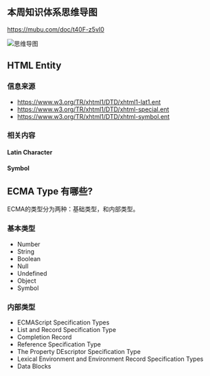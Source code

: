 ## 本周知识体系思维导图

https://mubu.com/doc/t40F-z5vI0

![思维导图](/frontend-mindmap.png)


## HTML Entity

### 信息来源

- https://www.w3.org/TR/xhtml1/DTD/xhtml1-lat1.ent
- https://www.w3.org/TR/xhtml1/DTD/xhtml-special.ent
- https://www.w3.org/TR/xhtml1/DTD/xhtml-symbol.ent


### 相关内容

#### Latin Character


<!ENTITY nbsp   "&#160;"> <!-- no-break space = non-breaking space,
                                  U+00A0 ISOnum -->
<!ENTITY iexcl  "&#161;"> <!-- inverted exclamation mark, U+00A1 ISOnum -->
<!ENTITY cent   "&#162;"> <!-- cent sign, U+00A2 ISOnum -->
<!ENTITY pound  "&#163;"> <!-- pound sign, U+00A3 ISOnum -->
<!ENTITY curren "&#164;"> <!-- currency sign, U+00A4 ISOnum -->
<!ENTITY yen    "&#165;"> <!-- yen sign = yuan sign, U+00A5 ISOnum -->
<!ENTITY brvbar "&#166;"> <!-- broken bar = broken vertical bar,
                                  U+00A6 ISOnum -->
<!ENTITY sect   "&#167;"> <!-- section sign, U+00A7 ISOnum -->
<!ENTITY uml    "&#168;"> <!-- diaeresis = spacing diaeresis,
                                  U+00A8 ISOdia -->
<!ENTITY copy   "&#169;"> <!-- copyright sign, U+00A9 ISOnum -->
<!ENTITY ordf   "&#170;"> <!-- feminine ordinal indicator, U+00AA ISOnum -->
<!ENTITY laquo  "&#171;"> <!-- left-pointing double angle quotation mark
                                  = left pointing guillemet, U+00AB ISOnum -->
<!ENTITY not    "&#172;"> <!-- not sign = angled dash,
                                  U+00AC ISOnum -->
<!ENTITY shy    "&#173;"> <!-- soft hyphen = discretionary hyphen,
                                  U+00AD ISOnum -->
<!ENTITY reg    "&#174;"> <!-- registered sign = registered trade mark sign,
                                  U+00AE ISOnum -->
<!ENTITY macr   "&#175;"> <!-- macron = spacing macron = overline
                                  = APL overbar, U+00AF ISOdia -->
<!ENTITY deg    "&#176;"> <!-- degree sign, U+00B0 ISOnum -->
<!ENTITY plusmn "&#177;"> <!-- plus-minus sign = plus-or-minus sign,
                                  U+00B1 ISOnum -->
<!ENTITY sup2   "&#178;"> <!-- superscript two = superscript digit two
                                  = squared, U+00B2 ISOnum -->
<!ENTITY sup3   "&#179;"> <!-- superscript three = superscript digit three
                                  = cubed, U+00B3 ISOnum -->
<!ENTITY acute  "&#180;"> <!-- acute accent = spacing acute,
                                  U+00B4 ISOdia -->
<!ENTITY micro  "&#181;"> <!-- micro sign, U+00B5 ISOnum -->
<!ENTITY para   "&#182;"> <!-- pilcrow sign = paragraph sign,
                                  U+00B6 ISOnum -->
<!ENTITY middot "&#183;"> <!-- middle dot = Georgian comma
                                  = Greek middle dot, U+00B7 ISOnum -->
<!ENTITY cedil  "&#184;"> <!-- cedilla = spacing cedilla, U+00B8 ISOdia -->
<!ENTITY sup1   "&#185;"> <!-- superscript one = superscript digit one,
                                  U+00B9 ISOnum -->
<!ENTITY ordm   "&#186;"> <!-- masculine ordinal indicator,
                                  U+00BA ISOnum -->
<!ENTITY raquo  "&#187;"> <!-- right-pointing double angle quotation mark
                                  = right pointing guillemet, U+00BB ISOnum -->
<!ENTITY frac14 "&#188;"> <!-- vulgar fraction one quarter
                                  = fraction one quarter, U+00BC ISOnum -->
<!ENTITY frac12 "&#189;"> <!-- vulgar fraction one half
                                  = fraction one half, U+00BD ISOnum -->
<!ENTITY frac34 "&#190;"> <!-- vulgar fraction three quarters
                                  = fraction three quarters, U+00BE ISOnum -->
<!ENTITY iquest "&#191;"> <!-- inverted question mark
                                  = turned question mark, U+00BF ISOnum -->
<!ENTITY Agrave "&#192;"> <!-- latin capital letter A with grave
                                  = latin capital letter A grave,
                                  U+00C0 ISOlat1 -->
<!ENTITY Aacute "&#193;"> <!-- latin capital letter A with acute,
                                  U+00C1 ISOlat1 -->
<!ENTITY Acirc  "&#194;"> <!-- latin capital letter A with circumflex,
                                  U+00C2 ISOlat1 -->
<!ENTITY Atilde "&#195;"> <!-- latin capital letter A with tilde,
                                  U+00C3 ISOlat1 -->
<!ENTITY Auml   "&#196;"> <!-- latin capital letter A with diaeresis,
                                  U+00C4 ISOlat1 -->
<!ENTITY Aring  "&#197;"> <!-- latin capital letter A with ring above
                                  = latin capital letter A ring,
                                  U+00C5 ISOlat1 -->
<!ENTITY AElig  "&#198;"> <!-- latin capital letter AE
                                  = latin capital ligature AE,
                                  U+00C6 ISOlat1 -->
<!ENTITY Ccedil "&#199;"> <!-- latin capital letter C with cedilla,
                                  U+00C7 ISOlat1 -->
<!ENTITY Egrave "&#200;"> <!-- latin capital letter E with grave,
                                  U+00C8 ISOlat1 -->
<!ENTITY Eacute "&#201;"> <!-- latin capital letter E with acute,
                                  U+00C9 ISOlat1 -->
<!ENTITY Ecirc  "&#202;"> <!-- latin capital letter E with circumflex,
                                  U+00CA ISOlat1 -->
<!ENTITY Euml   "&#203;"> <!-- latin capital letter E with diaeresis,
                                  U+00CB ISOlat1 -->
<!ENTITY Igrave "&#204;"> <!-- latin capital letter I with grave,
                                  U+00CC ISOlat1 -->
<!ENTITY Iacute "&#205;"> <!-- latin capital letter I with acute,
                                  U+00CD ISOlat1 -->
<!ENTITY Icirc  "&#206;"> <!-- latin capital letter I with circumflex,
                                  U+00CE ISOlat1 -->
<!ENTITY Iuml   "&#207;"> <!-- latin capital letter I with diaeresis,
                                  U+00CF ISOlat1 -->
<!ENTITY ETH    "&#208;"> <!-- latin capital letter ETH, U+00D0 ISOlat1 -->
<!ENTITY Ntilde "&#209;"> <!-- latin capital letter N with tilde,
                                  U+00D1 ISOlat1 -->
<!ENTITY Ograve "&#210;"> <!-- latin capital letter O with grave,
                                  U+00D2 ISOlat1 -->
<!ENTITY Oacute "&#211;"> <!-- latin capital letter O with acute,
                                  U+00D3 ISOlat1 -->
<!ENTITY Ocirc  "&#212;"> <!-- latin capital letter O with circumflex,
                                  U+00D4 ISOlat1 -->
<!ENTITY Otilde "&#213;"> <!-- latin capital letter O with tilde,
                                  U+00D5 ISOlat1 -->
<!ENTITY Ouml   "&#214;"> <!-- latin capital letter O with diaeresis,
                                  U+00D6 ISOlat1 -->
<!ENTITY times  "&#215;"> <!-- multiplication sign, U+00D7 ISOnum -->
<!ENTITY Oslash "&#216;"> <!-- latin capital letter O with stroke
                                  = latin capital letter O slash,
                                  U+00D8 ISOlat1 -->
<!ENTITY Ugrave "&#217;"> <!-- latin capital letter U with grave,
                                  U+00D9 ISOlat1 -->
<!ENTITY Uacute "&#218;"> <!-- latin capital letter U with acute,
                                  U+00DA ISOlat1 -->
<!ENTITY Ucirc  "&#219;"> <!-- latin capital letter U with circumflex,
                                  U+00DB ISOlat1 -->
<!ENTITY Uuml   "&#220;"> <!-- latin capital letter U with diaeresis,
                                  U+00DC ISOlat1 -->
<!ENTITY Yacute "&#221;"> <!-- latin capital letter Y with acute,
                                  U+00DD ISOlat1 -->
<!ENTITY THORN  "&#222;"> <!-- latin capital letter THORN,
                                  U+00DE ISOlat1 -->
<!ENTITY szlig  "&#223;"> <!-- latin small letter sharp s = ess-zed,
                                  U+00DF ISOlat1 -->
<!ENTITY agrave "&#224;"> <!-- latin small letter a with grave
                                  = latin small letter a grave,
                                  U+00E0 ISOlat1 -->
<!ENTITY aacute "&#225;"> <!-- latin small letter a with acute,
                                  U+00E1 ISOlat1 -->
<!ENTITY acirc  "&#226;"> <!-- latin small letter a with circumflex,
                                  U+00E2 ISOlat1 -->
<!ENTITY atilde "&#227;"> <!-- latin small letter a with tilde,
                                  U+00E3 ISOlat1 -->
<!ENTITY auml   "&#228;"> <!-- latin small letter a with diaeresis,
                                  U+00E4 ISOlat1 -->
<!ENTITY aring  "&#229;"> <!-- latin small letter a with ring above
                                  = latin small letter a ring,
                                  U+00E5 ISOlat1 -->
<!ENTITY aelig  "&#230;"> <!-- latin small letter ae
                                  = latin small ligature ae, U+00E6 ISOlat1 -->
<!ENTITY ccedil "&#231;"> <!-- latin small letter c with cedilla,
                                  U+00E7 ISOlat1 -->
<!ENTITY egrave "&#232;"> <!-- latin small letter e with grave,
                                  U+00E8 ISOlat1 -->
<!ENTITY eacute "&#233;"> <!-- latin small letter e with acute,
                                  U+00E9 ISOlat1 -->
<!ENTITY ecirc  "&#234;"> <!-- latin small letter e with circumflex,
                                  U+00EA ISOlat1 -->
<!ENTITY euml   "&#235;"> <!-- latin small letter e with diaeresis,
                                  U+00EB ISOlat1 -->
<!ENTITY igrave "&#236;"> <!-- latin small letter i with grave,
                                  U+00EC ISOlat1 -->
<!ENTITY iacute "&#237;"> <!-- latin small letter i with acute,
                                  U+00ED ISOlat1 -->
<!ENTITY icirc  "&#238;"> <!-- latin small letter i with circumflex,
                                  U+00EE ISOlat1 -->
<!ENTITY iuml   "&#239;"> <!-- latin small letter i with diaeresis,
                                  U+00EF ISOlat1 -->
<!ENTITY eth    "&#240;"> <!-- latin small letter eth, U+00F0 ISOlat1 -->
<!ENTITY ntilde "&#241;"> <!-- latin small letter n with tilde,
                                  U+00F1 ISOlat1 -->
<!ENTITY ograve "&#242;"> <!-- latin small letter o with grave,
                                  U+00F2 ISOlat1 -->
<!ENTITY oacute "&#243;"> <!-- latin small letter o with acute,
                                  U+00F3 ISOlat1 -->
<!ENTITY ocirc  "&#244;"> <!-- latin small letter o with circumflex,
                                  U+00F4 ISOlat1 -->
<!ENTITY otilde "&#245;"> <!-- latin small letter o with tilde,
                                  U+00F5 ISOlat1 -->
<!ENTITY ouml   "&#246;"> <!-- latin small letter o with diaeresis,
                                  U+00F6 ISOlat1 -->
<!ENTITY divide "&#247;"> <!-- division sign, U+00F7 ISOnum -->
<!ENTITY oslash "&#248;"> <!-- latin small letter o with stroke,
                                  = latin small letter o slash,
                                  U+00F8 ISOlat1 -->
<!ENTITY ugrave "&#249;"> <!-- latin small letter u with grave,
                                  U+00F9 ISOlat1 -->
<!ENTITY uacute "&#250;"> <!-- latin small letter u with acute,
                                  U+00FA ISOlat1 -->
<!ENTITY ucirc  "&#251;"> <!-- latin small letter u with circumflex,
                                  U+00FB ISOlat1 -->
<!ENTITY uuml   "&#252;"> <!-- latin small letter u with diaeresis,
                                  U+00FC ISOlat1 -->
<!ENTITY yacute "&#253;"> <!-- latin small letter y with acute,
                                  U+00FD ISOlat1 -->
<!ENTITY thorn  "&#254;"> <!-- latin small letter thorn,
                                  U+00FE ISOlat1 -->
<!ENTITY yuml   "&#255;"> <!-- latin small letter y with diaeresis,
                                  U+00FF ISOlat1 -->

#### Special Character

<!ENTITY quot    "&#34;"> <!--  quotation mark, U+0022 ISOnum -->
<!ENTITY amp     "&#38;#38;"> <!--  ampersand, U+0026 ISOnum -->
<!ENTITY lt      "&#38;#60;"> <!--  less-than sign, U+003C ISOnum -->
<!ENTITY gt      "&#62;"> <!--  greater-than sign, U+003E ISOnum -->
<!ENTITY apos	 "&#39;"> <!--  apostrophe = APL quote, U+0027 ISOnum -->
<!ENTITY OElig   "&#338;"> <!--  latin capital ligature OE, U+0152 ISOlat2 -->
<!ENTITY oelig   "&#339;"> <!--  latin small ligature oe, U+0153 ISOlat2 -->
<!-- ligature is a misnomer, this is a separate character in some languages -->
<!ENTITY Scaron  "&#352;"> <!--  latin capital letter S with caron,
                                    U+0160 ISOlat2 -->
<!ENTITY scaron  "&#353;"> <!--  latin small letter s with caron,
                                    U+0161 ISOlat2 -->
<!ENTITY Yuml    "&#376;"> <!--  latin capital letter Y with diaeresis,
                                    U+0178 ISOlat2 -->
<!ENTITY circ    "&#710;"> <!--  modifier letter circumflex accent,
                                    U+02C6 ISOpub -->
<!ENTITY tilde   "&#732;"> <!--  small tilde, U+02DC ISOdia -->
<!ENTITY ensp    "&#8194;"> <!-- en space, U+2002 ISOpub -->
<!ENTITY emsp    "&#8195;"> <!-- em space, U+2003 ISOpub -->
<!ENTITY thinsp  "&#8201;"> <!-- thin space, U+2009 ISOpub -->
<!ENTITY zwnj    "&#8204;"> <!-- zero width non-joiner,
                                    U+200C NEW RFC 2070 -->
<!ENTITY zwj     "&#8205;"> <!-- zero width joiner, U+200D NEW RFC 2070 -->
<!ENTITY lrm     "&#8206;"> <!-- left-to-right mark, U+200E NEW RFC 2070 -->
<!ENTITY rlm     "&#8207;"> <!-- right-to-left mark, U+200F NEW RFC 2070 -->
<!ENTITY ndash   "&#8211;"> <!-- en dash, U+2013 ISOpub -->
<!ENTITY mdash   "&#8212;"> <!-- em dash, U+2014 ISOpub -->
<!ENTITY lsquo   "&#8216;"> <!-- left single quotation mark,
                                    U+2018 ISOnum -->
<!ENTITY rsquo   "&#8217;"> <!-- right single quotation mark,
                                    U+2019 ISOnum -->
<!ENTITY sbquo   "&#8218;"> <!-- single low-9 quotation mark, U+201A NEW -->
<!ENTITY ldquo   "&#8220;"> <!-- left double quotation mark,
                                    U+201C ISOnum -->
<!ENTITY rdquo   "&#8221;"> <!-- right double quotation mark,
                                    U+201D ISOnum -->
<!ENTITY bdquo   "&#8222;"> <!-- double low-9 quotation mark, U+201E NEW -->
<!ENTITY dagger  "&#8224;"> <!-- dagger, U+2020 ISOpub -->
<!ENTITY Dagger  "&#8225;"> <!-- double dagger, U+2021 ISOpub -->
<!ENTITY permil  "&#8240;"> <!-- per mille sign, U+2030 ISOtech -->
<!ENTITY lsaquo  "&#8249;"> <!-- single left-pointing angle quotation mark,
                                    U+2039 ISO proposed -->
<!ENTITY rsaquo  "&#8250;"> <!-- single right-pointing angle quotation mark,
                                    U+203A ISO proposed -->
<!ENTITY euro   "&#8364;"> <!--  euro sign, U+20AC NEW -->


#### Symbol

<!ENTITY fnof     "&#402;">
<!ENTITY Alpha    "&#913;">
<!ENTITY Beta     "&#914;">
<!ENTITY Gamma    "&#915;">
<!ENTITY Delta    "&#916;">
<!ENTITY Epsilon  "&#917;">
<!ENTITY Zeta     "&#918;">
<!ENTITY Eta      "&#919;"> 
<!ENTITY Theta    "&#920;">
<!ENTITY Iota     "&#921;">
<!ENTITY Kappa    "&#922;">
<!ENTITY Lambda   "&#923;">
<!ENTITY Mu       "&#924;">
<!ENTITY Nu       "&#925;"> <!-- greek capital letter nu, U+039D -->
<!ENTITY Xi       "&#926;"> <!-- greek capital letter xi, U+039E ISOgrk3 -->
<!ENTITY Omicron  "&#927;"> <!-- greek capital letter omicron, U+039F -->
<!ENTITY Pi       "&#928;"> <!-- greek capital letter pi, U+03A0 ISOgrk3 -->
<!ENTITY Rho      "&#929;"> <!-- greek capital letter rho, U+03A1 -->
<!-- there is no Sigmaf, and no U+03A2 character either -->
<!ENTITY Sigma    "&#931;"> <!-- greek capital letter sigma,
                                    U+03A3 ISOgrk3 -->
<!ENTITY Tau      "&#932;"> <!-- greek capital letter tau, U+03A4 -->
<!ENTITY Upsilon  "&#933;"> <!-- greek capital letter upsilon,
                                    U+03A5 ISOgrk3 -->
<!ENTITY Phi      "&#934;"> <!-- greek capital letter phi,
                                    U+03A6 ISOgrk3 -->
<!ENTITY Chi      "&#935;"> <!-- greek capital letter chi, U+03A7 -->
<!ENTITY Psi      "&#936;"> <!-- greek capital letter psi,
                                    U+03A8 ISOgrk3 -->
<!ENTITY Omega    "&#937;"> <!-- greek capital letter omega,
                                    U+03A9 ISOgrk3 -->

<!ENTITY alpha    "&#945;"> <!-- greek small letter alpha,
                                    U+03B1 ISOgrk3 -->
<!ENTITY beta     "&#946;"> <!-- greek small letter beta, U+03B2 ISOgrk3 -->
<!ENTITY gamma    "&#947;"> <!-- greek small letter gamma,
                                    U+03B3 ISOgrk3 -->
<!ENTITY delta    "&#948;"> <!-- greek small letter delta,
                                    U+03B4 ISOgrk3 -->
<!ENTITY epsilon  "&#949;"> <!-- greek small letter epsilon,
                                    U+03B5 ISOgrk3 -->
<!ENTITY zeta     "&#950;"> <!-- greek small letter zeta, U+03B6 ISOgrk3 -->
<!ENTITY eta      "&#951;"> <!-- greek small letter eta, U+03B7 ISOgrk3 -->
<!ENTITY theta    "&#952;"> <!-- greek small letter theta,
                                    U+03B8 ISOgrk3 -->
<!ENTITY iota     "&#953;"> <!-- greek small letter iota, U+03B9 ISOgrk3 -->
<!ENTITY kappa    "&#954;"> <!-- greek small letter kappa,
                                    U+03BA ISOgrk3 -->
<!ENTITY lambda   "&#955;"> <!-- greek small letter lamda,
                                    U+03BB ISOgrk3 -->
<!ENTITY mu       "&#956;"> <!-- greek small letter mu, U+03BC ISOgrk3 -->
<!ENTITY nu       "&#957;"> <!-- greek small letter nu, U+03BD ISOgrk3 -->
<!ENTITY xi       "&#958;"> <!-- greek small letter xi, U+03BE ISOgrk3 -->
<!ENTITY omicron  "&#959;"> <!-- greek small letter omicron, U+03BF NEW -->
<!ENTITY pi       "&#960;"> <!-- greek small letter pi, U+03C0 ISOgrk3 -->
<!ENTITY rho      "&#961;"> <!-- greek small letter rho, U+03C1 ISOgrk3 -->
<!ENTITY sigmaf   "&#962;"> <!-- greek small letter final sigma,
                                    U+03C2 ISOgrk3 -->
<!ENTITY sigma    "&#963;"> <!-- greek small letter sigma,
                                    U+03C3 ISOgrk3 -->
<!ENTITY tau      "&#964;"> <!-- greek small letter tau, U+03C4 ISOgrk3 -->
<!ENTITY upsilon  "&#965;"> <!-- greek small letter upsilon,
                                    U+03C5 ISOgrk3 -->
<!ENTITY phi      "&#966;"> <!-- greek small letter phi, U+03C6 ISOgrk3 -->
<!ENTITY chi      "&#967;"> <!-- greek small letter chi, U+03C7 ISOgrk3 -->
<!ENTITY psi      "&#968;"> <!-- greek small letter psi, U+03C8 ISOgrk3 -->
<!ENTITY omega    "&#969;"> <!-- greek small letter omega,
                                    U+03C9 ISOgrk3 -->
<!ENTITY thetasym "&#977;"> <!-- greek theta symbol,
                                    U+03D1 NEW -->
<!ENTITY upsih    "&#978;"> <!-- greek upsilon with hook symbol,
                                    U+03D2 NEW -->
<!ENTITY piv      "&#982;"> <!-- greek pi symbol, U+03D6 ISOgrk3 -->

<!-- General Punctuation -->
<!ENTITY bull     "&#8226;"> <!-- bullet = black small circle,
                                     U+2022 ISOpub  -->
<!-- bullet is NOT the same as bullet operator, U+2219 -->
<!ENTITY hellip   "&#8230;"> <!-- horizontal ellipsis = three dot leader,
                                     U+2026 ISOpub  -->
<!ENTITY prime    "&#8242;"> <!-- prime = minutes = feet, U+2032 ISOtech -->
<!ENTITY Prime    "&#8243;"> <!-- double prime = seconds = inches,
                                     U+2033 ISOtech -->
<!ENTITY oline    "&#8254;"> <!-- overline = spacing overscore,
                                     U+203E NEW -->
<!ENTITY frasl    "&#8260;"> <!-- fraction slash, U+2044 NEW -->

<!-- Letterlike Symbols -->
<!ENTITY weierp   "&#8472;"> <!-- script capital P = power set
                                     = Weierstrass p, U+2118 ISOamso -->
<!ENTITY image    "&#8465;"> <!-- black-letter capital I = imaginary part,
                                     U+2111 ISOamso -->
<!ENTITY real     "&#8476;"> <!-- black-letter capital R = real part symbol,
                                     U+211C ISOamso -->
<!ENTITY trade    "&#8482;"> <!-- trade mark sign, U+2122 ISOnum -->
<!ENTITY alefsym  "&#8501;"> <!-- alef symbol = first transfinite cardinal,
                                     U+2135 NEW -->
<!-- alef symbol is NOT the same as hebrew letter alef,
     U+05D0 although the same glyph could be used to depict both characters -->

<!-- Arrows -->
<!ENTITY larr     "&#8592;"> <!-- leftwards arrow, U+2190 ISOnum -->
<!ENTITY uarr     "&#8593;"> <!-- upwards arrow, U+2191 ISOnum-->
<!ENTITY rarr     "&#8594;"> <!-- rightwards arrow, U+2192 ISOnum -->
<!ENTITY darr     "&#8595;"> <!-- downwards arrow, U+2193 ISOnum -->
<!ENTITY harr     "&#8596;"> <!-- left right arrow, U+2194 ISOamsa -->
<!ENTITY crarr    "&#8629;"> <!-- downwards arrow with corner leftwards
                                     = carriage return, U+21B5 NEW -->
<!ENTITY lArr     "&#8656;"> <!-- leftwards double arrow, U+21D0 ISOtech -->
<!-- Unicode does not say that lArr is the same as the 'is implied by' arrow
    but also does not have any other character for that function. So lArr can
    be used for 'is implied by' as ISOtech suggests -->
<!ENTITY uArr     "&#8657;"> <!-- upwards double arrow, U+21D1 ISOamsa -->
<!ENTITY rArr     "&#8658;"> <!-- rightwards double arrow,
                                     U+21D2 ISOtech -->
<!-- Unicode does not say this is the 'implies' character but does not have 
     another character with this function so rArr can be used for 'implies'
     as ISOtech suggests -->
<!ENTITY dArr     "&#8659;"> <!-- downwards double arrow, U+21D3 ISOamsa -->
<!ENTITY hArr     "&#8660;"> <!-- left right double arrow,
                                     U+21D4 ISOamsa -->

<!-- Mathematical Operators -->
<!ENTITY forall   "&#8704;"> <!-- for all, U+2200 ISOtech -->
<!ENTITY part     "&#8706;"> <!-- partial differential, U+2202 ISOtech  -->
<!ENTITY exist    "&#8707;"> <!-- there exists, U+2203 ISOtech -->
<!ENTITY empty    "&#8709;"> <!-- empty set = null set, U+2205 ISOamso -->
<!ENTITY nabla    "&#8711;"> <!-- nabla = backward difference,
                                     U+2207 ISOtech -->
<!ENTITY isin     "&#8712;"> <!-- element of, U+2208 ISOtech -->
<!ENTITY notin    "&#8713;"> <!-- not an element of, U+2209 ISOtech -->
<!ENTITY ni       "&#8715;"> <!-- contains as member, U+220B ISOtech -->
<!ENTITY prod     "&#8719;">
<!ENTITY sum      "&#8721;">
<!ENTITY minus    "&#8722;">
<!ENTITY lowast   "&#8727;">
<!ENTITY radic    "&#8730;">
<!ENTITY prop     "&#8733;">
<!ENTITY infin    "&#8734;">
<!ENTITY ang      "&#8736;">
<!ENTITY and      "&#8743;">
<!ENTITY or       "&#8744;">
<!ENTITY cap      "&#8745;">
<!ENTITY cup      "&#8746;">
<!ENTITY int      "&#8747;">
<!ENTITY there4   "&#8756;"> 
<!ENTITY sim      "&#8764;">
<!ENTITY cong     "&#8773;">
<!ENTITY asymp    "&#8776;">
<!ENTITY ne       "&#8800;">
<!ENTITY equiv    "&#8801;">
<!ENTITY le       "&#8804;">
<!ENTITY ge       "&#8805;">
<!ENTITY sub      "&#8834;"> 
<!ENTITY sup      "&#8835;"> 
<!ENTITY nsub     "&#8836;">
<!ENTITY sube     "&#8838;">
<!ENTITY supe     "&#8839;">
<!ENTITY oplus    "&#8853;">
<!ENTITY otimes   "&#8855;">
<!ENTITY perp     "&#8869;">
<!ENTITY sdot     "&#8901;">
<!ENTITY lceil    "&#8968;">
<!ENTITY rceil    "&#8969;">
<!ENTITY lfloor   "&#8970;">
<!ENTITY rfloor   "&#8971;">
<!ENTITY lang     "&#9001;">
<!ENTITY rang     "&#9002;"> 
<!ENTITY loz      "&#9674;">
<!ENTITY spades   "&#9824;">
<!ENTITY clubs    "&#9827;">
<!ENTITY hearts   "&#9829;">
<!ENTITY diams    "&#9830;"> 


## ECMA Type 有哪些?

ECMA的类型分为两种：基础类型，和内部类型。

### 基本类型

- Number
- String
- Boolean
- Null
- Undefined
- Object
- Symbol

### 内部类型
- ECMAScript Specification Types
- List and Record Specification Type
- Completion Record
- Reference Specification Type
- The Property DEscriptor Specification Type
- Lexical Environment and Environment Record Specification Types
- Data Blocks